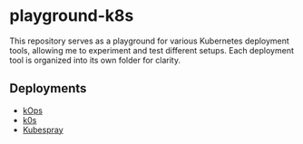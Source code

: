# playground-k8s

This repository serves as a playground for various Kubernetes deployment tools, allowing me to experiment and test different setups. Each deployment tool is organized into its own folder for clarity.

## Deployments

- [kOps](kOps/README.md)
- [k0s](k0s/README.md)
- [Kubespray](Kubespray/README.md)
